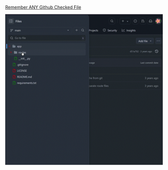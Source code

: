 [Remember ANY Github Checked File](./scripts/github-remember-checked-files.user.js)

![video](./videos/github-remember-checked-files.gif)
